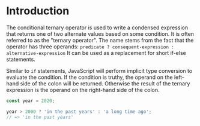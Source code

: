 # Introduction

The conditional ternary operator is used to write a condensed expression that returns one of two alternate values based on some condition.
It is often referred to as the "ternary operator".
The name stems from the fact that the operator has three operands: `predicate ? consequent-expression : alternative-expression`
It can be used as a replacement for short if-else statements.

Similar to `if` statements, JavaScript will perform implicit type conversion to evaluate the condition.
If the condition is truthy, the operand on the left-hand side of the colon will be returned.
Otherwise the result of the ternary expression is the operand on the right-hand side of the colon.

```javascript
const year = 2020;

year > 2000 ? 'in the past years' : 'a long time ago';
// => 'in the past years'
```
